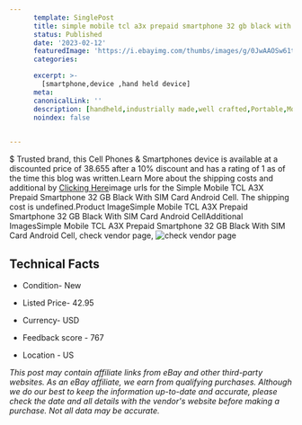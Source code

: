 ```yaml
---
      template: SinglePost
      title: simple mobile tcl a3x prepaid smartphone 32 gb black with sim card android cell
      status: Published
      date: '2023-02-12'
      featuredImage: 'https://i.ebayimg.com/thumbs/images/g/0JwAAOSw61tjscSa/s-l225.jpg'
      categories: 

      excerpt: >-
        [smartphone,device ,hand held device]
      meta:
      canonicalLink: ''
      description: [handheld,industrially made,well crafted,Portable,Mobile,Compact,Convenient,Lightweight,Maneuverable,Man-portable,Miniature,Carriable,Hand-held,Light,Holdable,Transportable,Mobile device,Pocket-sized,On-the-go,Wireless,Cordless,Compact size,Convenient size, smartphone,device ,hand held device]
      noindex: false

        
---
```

$
    Trusted brand, this Cell Phones & Smartphones device is available at a discounted price of 38.655 after a 10% discount and has a rating of 1 as of the time this blog was written.Learn More about the shipping costs and additional by [Clicking Here](https://www.ebay.com/itm/354490163251?hash=item528942a033%3Ag%3A0JwAAOSw61tjscSa&mkevt=1&mkcid=1&mkrid=711-53200-19255-0&campid=%253CePNCampaignId%253E&customid=%253CreferenceId%253E&toolid=10049)image urls for the Simple Mobile TCL A3X Prepaid Smartphone 32 GB Black With SIM Card Android Cell. The shipping cost is undefined.Product ImageSimple Mobile TCL A3X Prepaid Smartphone 32 GB Black With SIM Card Android CellAdditional ImagesSimple Mobile TCL A3X Prepaid Smartphone 32 GB Black With SIM Card Android Cell, check vendor page, ![check vendor page](https://origin-galleryplus.ebayimg.com/ws/web/354490163251_2_0_1/225x225.jpg,https://origin-galleryplus.ebayimg.com/ws/web/354490163251_3_0_1/225x225.jpg,https://origin-galleryplus.ebayimg.com/ws/web/354490163251_4_0_1/225x225.jpg,https://origin-galleryplus.ebayimg.com/ws/web/354490163251_5_0_1/225x225.jpg,https://origin-galleryplus.ebayimg.com/ws/web/354490163251_6_0_1/225x225.jpg,https://origin-galleryplus.ebayimg.com/ws/web/354490163251_7_0_1/225x225.jpg,https://origin-galleryplus.ebayimg.com/ws/web/354490163251_8_0_1/225x225.jpg,https://origin-galleryplus.ebayimg.com/ws/web/354490163251_9_0_1/225x225.jpg,https://origin-galleryplus.ebayimg.com/ws/web/354490163251_10_0_1/225x225.jpg,https://origin-galleryplus.ebayimg.com/ws/web/354490163251_11_0_1/225x225.jpg,https://origin-galleryplus.ebayimg.com/ws/web/354490163251_12_0_1/225x225.jpg)
    
    

 ## Technical Facts 



     
      

 - Condition- New 


      

 - Listed Price- 42.95 


      

 - Currency- USD 


      

 - Feedback score - 767 


      

 - Location - US 


      
      

 *_This post may contain affiliate links from eBay and other third-party websites. As an eBay affiliate, we earn from qualifying purchases. Although we do our best to keep the information up-to-date and accurate, please check the date and all details with the vendor's website before making a purchase. Not all data may be accurate._*



    
    
    
    
    